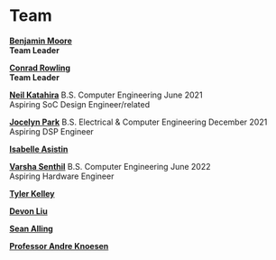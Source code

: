# Team

**[Benjamin Moore](https://github.com/mooreben34)  
Team Leader**


**[Conrad Rowling](https://github.com/Conrad-Rowling)  
Team Leader**


**[Neil Katahira](https://github.com/neilkatahira)**
B.S. Computer Engineering June 2021 </br>
Aspiring SoC Design Engineer/related


**[Jocelyn Park](https://github.com/spectivePer)**
B.S. Electrical & Computer Engineering December 2021 </br>
Aspiring DSP Engineer


**[Isabelle Asistin](https://github.com/ijasistin)**


**[Varsha Senthil](https://github.com/varshaaaaa)** 
B.S. Computer Engineering June 2022  </br>
Aspiring Hardware Engineer


**[Tyler Kelley](https://github.com/tfkelley)**


**[Devon Liu](https://github.com/dvnliu)**  


**[Sean Alling](https://www.ece.ucdavis.edu/blog/alling-sean/)**


**[Professor Andre Knoesen](https://faculty.engineering.ucdavis.edu/knoesen/)**
